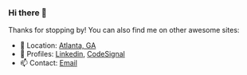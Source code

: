 ### Hi there 👋
Thanks for stopping by! You can also find me on other awesome sites:

- 🎯 Location: [Atlanta, GA](https://www.google.com/maps/place/Georgia+Institute+of+Technology/@33.7756178,-84.3984737,17z/)
- 💼 Profiles: [Linkedin](http://github.com), [CodeSignal](https://app.codesignal.com/profile/hannah_p4)
-  📫 Contact: [Email](mailto:hphillips35@gatech.edu)
